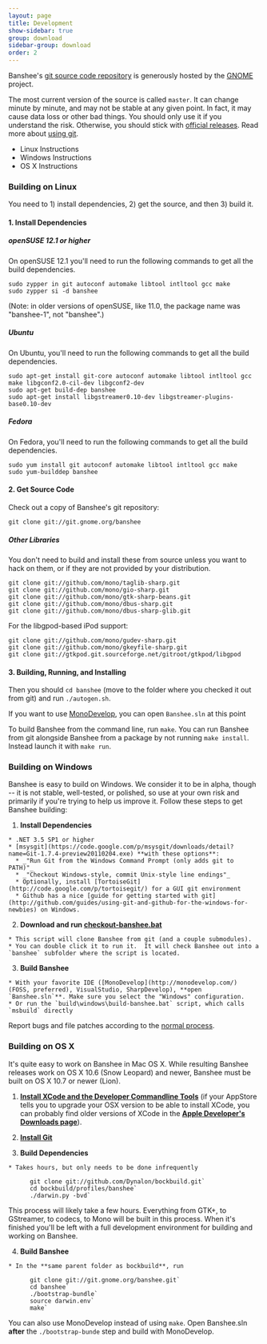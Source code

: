 ```yaml
---
layout: page
title: Development
show-sidebar: true
group: download
sidebar-group: download
order: 2
---
```


Banshee's [git source code repository](http://git.gnome.org/cgit/banshee/) is generously hosted by the [GNOME](http://gnome.org/) project.

The most current version of the source is called `master`.  It can change minute by minute, and may not be stable at any given point.  In fact, it may cause data loss or other bad things.  You should only use it if you understand the risk.  Otherwise, you should stick with [official releases](/download).  Read more about [using git](http://live.gnome.org/Git/Developers).
	
  * Linux Instructions
  * Windows Instructions
  * OS X Instructions

### Building on Linux

You need to 1) install dependencies, 2) get the source, and then 3) build it.

#### 1. Install Dependencies

##### openSUSE 12.1 or higher

On openSUSE 12.1 you'll need to run the following commands to get all the build dependencies.

    sudo zypper in git autoconf automake libtool intltool gcc make
    sudo zypper si -d banshee

(Note: in older versions of openSUSE, like 11.0, the package name was "banshee-1", not "banshee".)

##### Ubuntu

On Ubuntu, you'll need to run the following commands to get all the build dependencies.

    sudo apt-get install git-core autoconf automake libtool intltool gcc make libgconf2.0-cil-dev libgconf2-dev
    sudo apt-get build-dep banshee
    sudo apt-get install libgstreamer0.10-dev libgstreamer-plugins-base0.10-dev

##### Fedora

On Fedora, you'll need to run the following commands to get all the build dependencies.

    sudo yum install git autoconf automake libtool intltool gcc make
    sudo yum-builddep banshee

#### 2. Get Source Code

Check out a copy of Banshee's git repository:
    
    git clone git://git.gnome.org/banshee

##### Other Libraries

You don't need to build and install these from source unless you want to hack on them, or if they are not provided by your distribution.

    git clone git://github.com/mono/taglib-sharp.git
    git clone git://github.com/mono/gio-sharp.git
    git clone git://github.com/mono/gtk-sharp-beans.git
    git clone git://github.com/mono/dbus-sharp.git
    git clone git://github.com/mono/dbus-sharp-glib.git

For the libgpod-based iPod support:

    git clone git://github.com/mono/gudev-sharp.git
    git clone git://github.com/mono/gkeyfile-sharp.git
    git clone git://gtkpod.git.sourceforge.net/gitroot/gtkpod/libgpod

#### 3. Building, Running, and Installing

Then you should `cd banshee` (move to the folder where you checked it out from git) and run `./autogen.sh`.

If you want to use [MonoDevelop](http://monodevelop.com/), you can open `Banshee.sln` at this point

To build Banshee from the command line, run `make`.  You can run Banshee from git alongside Banshee from a package by not running `make install`.  Instead launch it with `make run`.

### Building on Windows

Banshee is easy to build on Windows.  We consider it to be in alpha, though -- it is not stable, well-tested, or polished, so use at your own risk and primarily if you're trying to help us improve it.  Follow these steps to get Banshee building:
	
  1. **Install Dependencies**
	
    * .NET 3.5 SP1 or higher
    * [msysgit](https://code.google.com/p/msysgit/downloads/detail?name=Git-1.7.4-preview20110204.exe) **with these options**:
      * _"Run Git from the Windows Command Prompt (only adds git to PATH)"_
      * _"Checkout Windows-style, commit Unix-style line endings"_
      * Optionally, install [TortoiseGit](http://code.google.com/p/tortoisegit/) for a GUI git environment
      * Github has a nice [guide for getting started with git](http://github.com/guides/using-git-and-github-for-the-windows-for-newbies) on Windows.

  2. **Download and run [checkout-banshee.bat](http://git.gnome.org/browse/banshee/plain/build/windows/checkout-banshee.bat)**
	
    * This script will clone Banshee from git (and a couple submodules).
    * You can double click it to run it.  It will check Banshee out into a `banshee` subfolder where the script is located.
	
  3. **Build Banshee**

    * With your favorite IDE ([MonoDevelop](http://monodevelop.com/) (FOSS, preferred), VisualStudio, SharpDevelop), **open `Banshee.sln`**. Make sure you select the "Windows" configuration.
    * Or run the `build\windows\build-banshee.bat` script, which calls `msbuild` directly

Report bugs and file patches according to the [normal process](/contribute).

### Building on OS X

It's quite easy to work on Banshee in Mac OS X. While resulting Banshee releases work on OS X 10.6 (Snow Leopard) and newer, Banshee must be built on OS X 10.7 or newer (Lion).

  1. **[Install XCode and the Developer Commandline Tools](http://developer.apple.com/devcenter/mac/)** (if your AppStore tells you to upgrade your OSX version to be able to install XCode, you can probably find older versions of XCode in the **[Apple Developer's Downloads page](https://developer.apple.com/downloads/)**).

  2. **[Install Git](http://help.github.com/articles/set-up-git#platform-mac)**

  3. **Build Dependencies**

    * Takes hours, but only needs to be done infrequently  

          git clone git://github.com/Dynalon/bockbuild.git`  
          cd bockbuild/profiles/banshee`  
          ./darwin.py -bvd`

This process will likely take a few hours. Everything from GTK+, to GStreamer, to codecs, to Mono will be built in this process. When it's finished you'll be left with a full development environment for building and working on Banshee.

  4. **Build Banshee**

    * In the **same parent folder as bockbuild**, run  

          git clone git://git.gnome.org/banshee.git`  
          cd banshee`  
          ./bootstrap-bundle`  
          source darwin.env`  
          make`

You can also use MonoDevelop instead of using `make`. Open Banshee.sln **after** the `./bootstrap-bunde` step and build with MonoDevelop.
